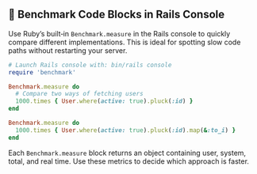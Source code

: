 ## 🐢 Benchmark Code Blocks in Rails Console

Use Ruby’s built‑in `Benchmark.measure` in the Rails console to quickly compare different implementations. This is ideal for spotting slow code paths without restarting your server.

```ruby
# Launch Rails console with: bin/rails console
require 'benchmark'

Benchmark.measure do
  # Compare two ways of fetching users
  1000.times { User.where(active: true).pluck(:id) }
end

Benchmark.measure do
  1000.times { User.where(active: true).pluck(:id).map(&:to_i) }
end
```

Each `Benchmark.measure` block returns an object containing user, system, total, and real time. Use these metrics to decide which approach is faster.